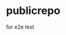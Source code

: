 # publicrepo
for e2e test










































































































































































































































































































































































































































































































































































































































































































































































































































































































































































































































































































































































































































































































































































































































































































































































































































































































































































































































































































































































































































































































































































































































































































































































































































































































































































































